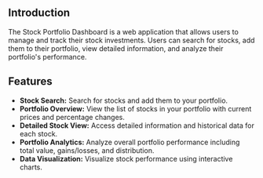 ## Introduction
The Stock Portfolio Dashboard is a web application that allows users to manage and track their stock investments. Users can search for stocks, add them to their portfolio, view detailed information, and analyze their portfolio's performance.

## Features
- **Stock Search:** Search for stocks and add them to your portfolio.
- **Portfolio Overview:** View the list of stocks in your portfolio with current prices and percentage changes.
- **Detailed Stock View:** Access detailed information and historical data for each stock.
- **Portfolio Analytics:** Analyze overall portfolio performance including total value, gains/losses, and distribution.
- **Data Visualization:** Visualize stock performance using interactive charts.